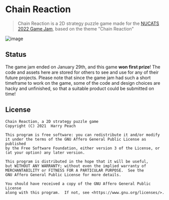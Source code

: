 # Chain Reaction

> Chain Reaction is a 2D strategy puzzle game made for the [NUCATS 2022 Game Jam](https://itch.io/jam/nucats-game-jam-2022), based on the theme "Chain Reaction"

![image](https://user-images.githubusercontent.com/4750998/152378195-73c5add6-f203-43b9-9f9c-cee3df30fb14.png)

## Status

The game jam ended on January 29th, and this game **won first prize**! The code and assets here are stored for others to see and use for any of their future projects. Please note that since the game jam had such a short timeframe to work on the game, some of the code and design choices are hacky and unfinished, so that a suitable product could be submitted on time!

## License

    Chain Reaction, a 2D strategy puzzle game
    Copyright (C) 2021  Harry Peach

    This program is free software: you can redistribute it and/or modify
    it under the terms of the GNU Affero General Public License as published
    by the Free Software Foundation, either version 3 of the License, or
    (at your option) any later version.

    This program is distributed in the hope that it will be useful,
    but WITHOUT ANY WARRANTY; without even the implied warranty of
    MERCHANTABILITY or FITNESS FOR A PARTICULAR PURPOSE.  See the
    GNU Affero General Public License for more details.

    You should have received a copy of the GNU Affero General Public License
    along with this program.  If not, see <https://www.gnu.org/licenses/>.